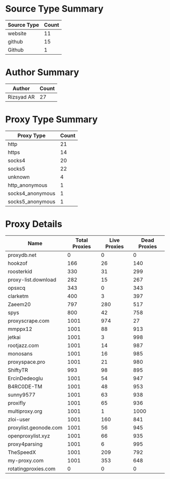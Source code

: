 # Source Type Summary

| Source Type | Count |
|-------------|-------|
| website | 11 |
| github | 15 |
| Github | 1 |


# Author Summary

| Author | Count |
|--------|-------|
| Rizsyad AR | 27 |


# Proxy Type Summary

| Proxy Type | Count |
|------------|-------|
| http | 21 |
| https | 14 |
| socks4 | 20 |
| socks5 | 22 |
| unknown | 4 |
| http_anonymous | 1 |
| socks4_anonymous | 1 |
| socks5_anonymous | 1 |


# Proxy Details

| Name | Total Proxies | Live Proxies | Dead Proxies |
|------|---------------|--------------|---------------|
| proxydb.net | 0 | 0 | 0 |
| hookzof | 166 | 26 | 140 |
| roosterkid | 330 | 31 | 299 |
| proxy-list.download | 282 | 15 | 267 |
| opsxcq | 343 | 0 | 343 |
| clarketm | 400 | 3 | 397 |
| Zaeem20 | 797 | 280 | 517 |
| spys | 800 | 42 | 758 |
| proxyscrape.com | 1001 | 974 | 27 |
| mmppx12 | 1001 | 88 | 913 |
| jetkai | 1001 | 3 | 998 |
| rootjazz.com | 1001 | 14 | 987 |
| monosans | 1001 | 16 | 985 |
| proxyspace.pro | 1001 | 21 | 980 |
| ShiftyTR | 993 | 98 | 895 |
| ErcinDedeoglu | 1001 | 54 | 947 |
| B4RC0DE-TM | 1001 | 48 | 953 |
| sunny9577 | 1001 | 63 | 938 |
| proxifly | 1001 | 65 | 936 |
| multiproxy.org | 1001 | 1 | 1000 |
| zloi-user | 1001 | 160 | 841 |
| proxylist.geonode.com | 1001 | 56 | 945 |
| openproxylist.xyz | 1001 | 66 | 935 |
| proxy4parsing | 1001 | 6 | 995 |
| TheSpeedX | 1001 | 209 | 792 |
| my-proxy.com | 1001 | 353 | 648 |
| rotatingproxies.com | 0 | 0 | 0 |
